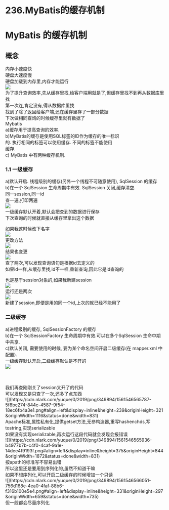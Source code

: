 # 236.MyBatis的缓存机制

<a name="848d03dc"></a>
# MyBatis 的缓存机制
<a name="b59c9e0f"></a>
## 概念
内存小速度快<br />硬盘大速度慢<br />硬盘加载到内存里,内存才能运行<br />![](https://cdn.nlark.com/yuque/0/2019/png/349894/1561546564963-4b6284ed-3d3b-4895-86a4-e8e3feaac7be.png#align=left&display=inline&height=375&originHeight=526&originWidth=1165&status=done&width=831)<br />为了提升查询效率,先从缓存里找,给客户端用就是了,但缓存里找不到再从数据库里找<br />第一次连,肯定没有,得从数据库里找<br />找到了除了返回给客户端,还在缓存里存了一部分数据<br />下次做相同查询的时候缓存里就有数据了<br />Mybatis<br />a)缓存用于提高查询的效率.<br />b)MyBatis的缓存是使用SQL标签的ID作为缓存的唯一标识<br />的. 执行相同的标签可以使用缓存. 不同的标签不能使用<br />缓存.<br />c) MyBatis 中有两种缓存机制.
<a name="4ea33883"></a>
### 1.1 一级缓存
a)默认开启. 线程级别的缓存(另外一个线程不可随意使用), SqlSession 的缓存<br />b)在一个 SqlSession 生命周期中有效. SqlSession 关闭,缓存清空.<br />同一session,同一id<br />查一遍,打印两遍<br />![](https://cdn.nlark.com/yuque/0/2019/png/349894/1561546565079-2352ed45-123d-4773-9a34-75520658cd09.png#align=left&display=inline&height=372&originHeight=545&originWidth=1216&status=done&width=831)<br />一级缓存默认开着,默认会把查到的数据进行保存<br />下次查询的时候就直接从缓存里拿出这个数据

如果我这时候改下名字<br />![](https://cdn.nlark.com/yuque/0/2019/png/349894/1561546565167-8c839355-58b1-4c1b-9363-572cd6bf8a1a.png#align=left&display=inline&height=298&originHeight=418&originWidth=845&status=done&width=603)<br />更改方法<br />![](https://cdn.nlark.com/yuque/0/2019/png/349894/1561546565254-1047fa51-a4a3-41b8-bf71-16e4a6e158a5.png#align=left&display=inline&height=145&originHeight=325&originWidth=1867&status=done&width=831)<br />结果也变更<br />![](https://cdn.nlark.com/yuque/0/2019/png/349894/1561546565414-69bd402d-5931-48bd-920d-395a30f3c375.png#align=left&display=inline&height=183&originHeight=254&originWidth=1154&status=done&width=831)<br />查了两次,可以发现查询语句是根据id去定义的<br />如果id一样,从缓存里找,id不一样,重新查询,因此它是id查询的

也是基于session对象的,如果我新建session<br />![](https://cdn.nlark.com/yuque/0/2019/png/349894/1561546565522-2b98e5f2-5507-4da9-8db9-05958dc54b20.png#align=left&display=inline&height=331&originHeight=442&originWidth=1110&status=done&width=831)<br />运行还是两次<br />![](https://cdn.nlark.com/yuque/0/2019/png/349894/1561546565620-2bd00c76-363e-4142-aa64-3dca38cdfb23.png#align=left&display=inline&height=206&originHeight=269&originWidth=1083&status=done&width=831)<br />新建了session,即便是用的同一个id,上次的就已经不能用了

<a name="7e4822e7"></a>
### 二级缓存
a)进程级别的缓存, SqlSessionFactory 的缓存<br />b)在一个 SqlSessionFactory 生命周期中有效.可以在多个SqlSession 生命中期中共享.<br />c)默认关闭, 需要使用的时候, 要为某个命名空间开启二级缓存(在 mapper.xml 中配置<cache>).<br />一级缓存默认开启,二级缓存默认是不开的<br />![](https://cdn.nlark.com/yuque/0/2019/png/349894/1561546565703-b000fbef-a067-4aa7-a2aa-659dfe1509bd.png#align=left&display=inline&height=300&originHeight=334&originWidth=924&status=done&width=831)

<!-- 开启二级缓存, 要求实体类进行序列化 --><br /><cache /><br />我们再查刚刚关了session又开了的代码<br />可以发现又是只查了一次,还多了点东西<br />![](https://cdn.nlark.com/yuque/0/2019/png/349894/1561546565787-5f8bc274-844c-4587-9f54-18ec6fb4a3e1.png#align=left&display=inline&height=239&originHeight=321&originWidth=1116&status=done&width=831)<br />Apache标准,属性私有化,提供getset方法,无参构造器,重写hashenchds,写tostring,实现serializable<br />如果没有实现serializable,再次运行这段代码就会发现会报错误<br />![](https://cdn.nlark.com/yuque/0/2019/png/349894/1561546565936-b4977b7b-c4f0-4caf-9a1e-14dee4f9193f.png#align=left&display=inline&height=375&originHeight=844&originWidth=1872&status=done&width=831)<br />按apath的标准写不容易出错<br />所以这里还是要用到序列化的,虽然不知道干嘛<br />如果不想序列化,可以开启二级缓存的时候增加一个只读<br />![](https://cdn.nlark.com/yuque/0/2019/png/349894/1561546566051-756d168e-4ea0-4faf-88b6-f316b100e5e4.png#align=left&display=inline&height=331&originHeight=297&originWidth=659&status=done&width=735)<br />但一般都会尽量序列化

